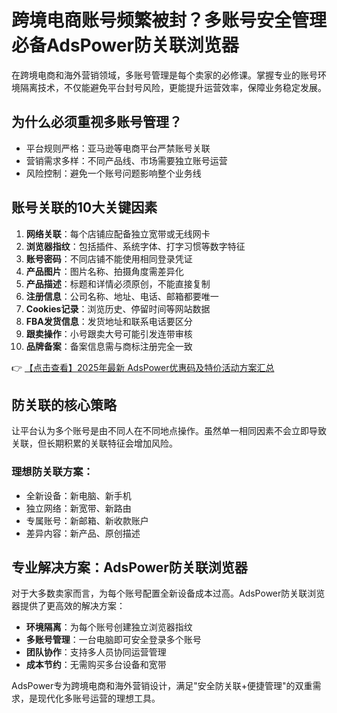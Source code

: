 # 跨境电商账号频繁被封？多账号安全管理必备AdsPower防关联浏览器

在跨境电商和海外营销领域，多账号管理是每个卖家的必修课。掌握专业的账号环境隔离技术，不仅能避免平台封号风险，更能提升运营效率，保障业务稳定发展。

## 为什么必须重视多账号管理？

- 平台规则严格：亚马逊等电商平台严禁账号关联
- 营销需求多样：不同产品线、市场需要独立账号运营
- 风险控制：避免一个账号问题影响整个业务线

## 账号关联的10大关键因素

1. **网络关联**：每个店铺应配备独立宽带或无线网卡
2. **浏览器指纹**：包括插件、系统字体、打字习惯等数字特征
3. **账号密码**：不同店铺不能使用相同登录凭证
4. **产品图片**：图片名称、拍摄角度需差异化
5. **产品描述**：标题和详情必须原创，不能直接复制
6. **注册信息**：公司名称、地址、电话、邮箱都要唯一
7. **Cookies记录**：浏览历史、停留时间等网站数据
8. **FBA发货信息**：发货地址和联系电话要区分
9. **跟卖操作**：小号跟卖大号可能引发连带审核
10. **品牌备案**：备案信息需与商标注册完全一致

👉 [【点击查看】2025年最新 AdsPower优惠码及特价活动方案汇总](https://bit.ly/adspower_free)

## 防关联的核心策略

让平台认为多个账号是由不同人在不同地点操作。虽然单一相同因素不会立即导致关联，但长期积累的关联特征会增加风险。

### 理想防关联方案：

- 全新设备：新电脑、新手机
- 独立网络：新宽带、新路由
- 专属账号：新邮箱、新收款账户
- 差异内容：新产品、原创描述

## 专业解决方案：AdsPower防关联浏览器

对于大多数卖家而言，为每个账号配置全新设备成本过高。AdsPower防关联浏览器提供了更高效的解决方案：

- **环境隔离**：为每个账号创建独立浏览器指纹
- **多账号管理**：一台电脑即可安全登录多个账号
- **团队协作**：支持多人员协同运营管理
- **成本节约**：无需购买多台设备和宽带

AdsPower专为跨境电商和海外营销设计，满足"安全防关联+便捷管理"的双重需求，是现代化多账号运营的理想工具。
